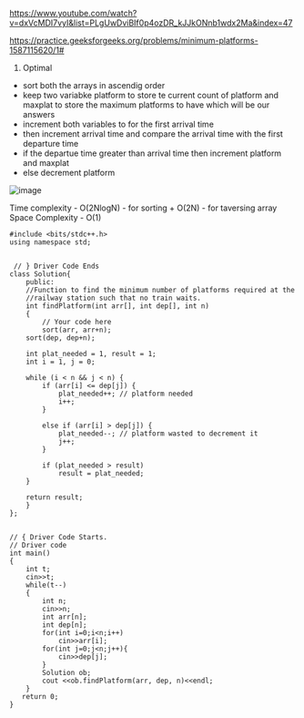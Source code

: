 https://www.youtube.com/watch?v=dxVcMDI7vyI&list=PLgUwDviBIf0p4ozDR_kJJkONnb1wdx2Ma&index=47

https://practice.geeksforgeeks.org/problems/minimum-platforms-1587115620/1#

1. Optimal

- sort both the arrays in ascendig order
- keep two variabke platform to store te current count of platform and maxplat to store the maximum platforms to have which will be our answers
- increment both variables to for the first arrival time 
- then increment arrival time and compare the arrival time with the first departure time
- if the departue time greater than arrival time then increment platform and maxplat
- else decrement platform

![image](https://user-images.githubusercontent.com/53824950/142717042-3133f8be-bda8-4410-833d-8b3525e2f755.png)

Time complexity - O(2NlogN) - for sorting + O(2N) - for taversing array
Space Complexity - O(1)

```
#include <bits/stdc++.h>
using namespace std;


 // } Driver Code Ends
class Solution{
    public:
    //Function to find the minimum number of platforms required at the
    //railway station such that no train waits.
    int findPlatform(int arr[], int dep[], int n)
    {
    	// Your code here
    	sort(arr, arr+n); 
	sort(dep, dep+n); 
	
	int plat_needed = 1, result = 1; 
    int i = 1, j = 0; 
 
    while (i < n && j < n) { 
        if (arr[i] <= dep[j]) { 
            plat_needed++; // platform needed
            i++; 
        } 
  
        else if (arr[i] > dep[j]) { 
            plat_needed--; // platform wasted to decrement it
            j++; 
        } 
 
        if (plat_needed > result) 
            result = plat_needed; 
    } 
  
    return result; 
    }
};


// { Driver Code Starts.
// Driver code
int main()
{
    int t;
    cin>>t;
    while(t--) 
    {
        int n;
        cin>>n;
        int arr[n];
        int dep[n];
        for(int i=0;i<n;i++)
            cin>>arr[i];
        for(int j=0;j<n;j++){
            cin>>dep[j];
        }
        Solution ob;
        cout <<ob.findPlatform(arr, dep, n)<<endl;
    } 
   return 0;
} 
```

